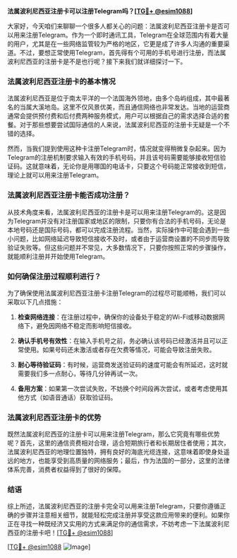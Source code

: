 **法属波利尼西亚注册卡可以注册Telegram吗？[[TG💪+ @esim1088](https://t.me/s/esim1088)]**

大家好，今天咱们来聊聊一个很多人都关心的问题：法属波利尼西亚注册卡是否可以用来注册Telegram。作为一个即时通讯工具，Telegram在全球范围内有着大量的用户，尤其是在一些网络监管较为严格的地区，它更是成了许多人沟通的重要渠道。不过，要想正常使用Telegram，首先得有个可用的手机号进行注册，而法属波利尼西亚的注册卡是不是也行呢？接下来我们就详细探讨一下。

### 法属波利尼西亚注册卡的基本情况

法属波利尼西亚是位于南太平洋的一个法国海外领地，由多个岛屿组成，其中最著名的当属大溪地岛。这里不仅风景优美，而且通信网络也非常发达。当地的运营商通常会提供预付费和后付费两种服务模式，用户可以根据自己的需求选择合适的套餐。对于那些想要尝试国际通信的人来说，法属波利尼西亚的注册卡无疑是一个不错的选择。

然而，当我们提到使用这种卡注册Telegram时，情况就变得稍微复杂起来。因为Telegram的注册机制要求输入有效的手机号码，并且该号码需要能够接收短信验证码。这就意味着，无论你是用哪国的电话卡，只要这个号码能正常接收到短信，理论上就可以用来注册Telegram。

### 法属波利尼西亚注册卡能否成功注册？

从技术角度来看，法属波利尼西亚的注册卡是可以用来注册Telegram的。这是因为Telegram并没有对注册国家或地区的限制，只要你有合法的手机号码，无论是本地号码还是国际号码，都可以完成注册流程。当然，实际操作中可能会遇到一些小问题，比如网络延迟导致短信接收不及时，或者由于运营商设置的不同步而导致验证失败等。但这些问题并不常见，大多数情况下，只要你按照正常的步骤操作，就能顺利注册并开始使用Telegram。

### 如何确保注册过程顺利进行？

为了确保使用法属波利尼西亚注册卡注册Telegram的过程尽可能顺畅，我们可以采取以下几点措施：

1. **检查网络连接**：在注册过程中，确保你的设备处于稳定的Wi-Fi或移动数据网络下，避免因网络不稳定而影响短信接收。
   
2. **确认手机号有效性**：在输入手机号之前，务必确认该号码已经激活并且可以正常使用。如果号码还未激活或者存在欠费等情况，可能会导致注册失败。

3. **耐心等待验证码**：有时候，运营商发送验证码的速度可能会有所延迟，这时就需要我们多一点耐心，等待几分钟再试一次。

4. **备用方案**：如果第一次尝试失败，不妨换个时间段再次尝试，或者考虑使用其他方式（如语音通话）获取验证码。

### 法属波利尼西亚注册卡的优势

既然法属波利尼西亚的注册卡可以用来注册Telegram，那么它究竟有哪些优势呢？首先，这里的通信资费相对合理，适合短期旅行者和长期居住者使用；其次，法属波利尼西亚的地理位置独特，拥有良好的海底光缆连接，这意味着即使身处遥远的地方，也能享受到高质量的网络服务；最后，作为法国的一部分，这里的法律体系完善，消费者权益得到了很好的保障。

### 结语

综上所述，法属波利尼西亚的注册卡完全可以用来注册Telegram，只要你遵循正确的步骤并注意相关细节，就能轻松完成注册并享受这款应用带来的便利。如果你正在寻找一种既经济又实用的方式来满足你的通信需求，不妨考虑一下法属波利尼西亚的注册卡吧！[[TG💪+ @esim1088](https://t.me/s/esim1088)]

[[TG💪+ @esim1088](https://t.me/s/esim1088) ![Image](https://i.postimg.cc/4NQfJmqS/Snipaste-2025-05-13-00-14-12.png)]